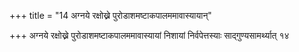 +++
title = "14 अग्नये रक्षोख्ने पुरोडाशमष्टाकपालममावास्यायान्"

+++
अग्नये रक्षोख्ने पुरोडाशमष्टाकपालममावास्यायां निशायां निर्वपेत्तस्याः साद्गुण्यसामर्थ्यात् १४